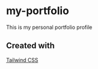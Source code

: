 # my-portfolio
This is my personal portfolio profile

## Created with 
[Tailwind CSS](https://tailwindcss.com/)
